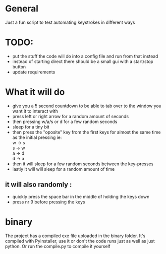 # General

Just a fun script to test automating keystrokes in different ways

# TODO:
* put the stuff the code will do into a config file and run from that instead
* instead of starting direct there should be a small gui with a start/stop button
* update requirements

# What it will do
* give you a 5 second countdown to be able to tab over to the window you want it to interact with
* press left or right arrow for a random amount of seconds
* then pressing w/a/s or d for a few random seconds
* sleep for a tiny bit
* then press the "oposite" key from the first keys for almost the same time as the initial pressing ie:  
  w -> s  
  s -> w  
  a -> d  
  d -> a  
* then it will sleep for a few random seconds between the key-presses
* lastly it will will sleep for a random amount of time


## it will also randomly :
* quickly press the space bar in the middle of holding the keys down
* press nr 9 before pressing the keys

# binary
The project has a compiled exe file uploaded in the binary folder.
It's compiled with PyInstaller, use it or don't the code runs just as well as just python.
Or run the compile.py to compile it yourself

